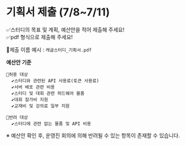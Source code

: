 # 기획서 제출 (7/8~7/11)

✅스터디의 목표 및 계획, 예산안을 적어 제출해 주세요! <br>
✅pdf 형식으로 제출해 주세요!

📌제출 이름 예시 : `캐글스터디_기획서.pdf` <br>

**예산안 기준** <br>
```
📍허용 대상
  ✔스터디와 관련된 API 사용료(토큰 사용료)
  ✔서버 배포 관련 비용
  ✔스터디 및 대회 관련 하드웨어 물품
  ✔대회 참가비 지원
  ✔교재비 및 강의료 일부 지원
```    
```
📍반려 대상
  ✔스터디에 관련 없는 물품 및 API 비용
```

※ 예산안 확인 후, 운영진 회의에 의해 반려될 수 있는 항목이 존재할 수 있습니다.

